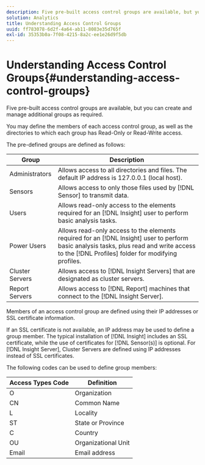 ```yaml
---
description: Five pre-built access control groups are available, but you can create and manage additional groups as required.
solution: Analytics
title: Understanding Access Control Groups
uuid: ff783078-6d2f-4a64-ab11-8083e35d765f
exl-id: 35353b0a-7f08-4215-8a2c-ee1e26d9f5db
---
```

# Understanding Access Control Groups{#understanding-access-control-groups}

Five pre-built access control groups are available, but you can create and manage additional groups as required.

 You may define the members of each access control group, as well as the directories to which each group has Read-Only or Read-Write access.

The pre-defined groups are defined as follows:

|  Group  | Description  |
|---|---|
|  Administrators  | Allows access to all directories and files. The default IP address is 127.0.0.1 (local host).  |
|  Sensors  |Allows access to only those files used by [!DNL Sensor] to transmit data.  |
|  Users  |Allows read-only access to the elements required for an [!DNL Insight] user to perform basic analysis tasks.  |
|  Power Users  |Allows read-only access to the elements required for an [!DNL Insight] user to perform basic analysis tasks, plus read and write access to the [!DNL Profiles] folder for modifying profiles.  |
|  Cluster Servers  |Allows access to [!DNL Insight Servers] that are designated as cluster servers.  |
|  Report Servers  |Allows access to [!DNL Report] machines that connect to the [!DNL Insight Server].  |

Members of an access control group are defined using their IP addresses or SSL certificate information.

If an SSL certificate is not available, an IP address may be used to define a group member. The typical installation of [!DNL Insight] includes an SSL certificate, while the use of certificates for [!DNL Sensor(s)] is optional. For [!DNL Insight Server], Cluster Servers are defined using IP addresses instead of SSL certificates.

The following codes can be used to define group members:

|  Access Types Code  | Definition  |
|---|---|
|  O  | Organization  |
|  CN  | Common Name  |
|  L  | Locality  |
|  ST  | State or Province  |
|  C  | Country  |
|  OU  | Organizational Unit  |
|  Email  | Email address  |
